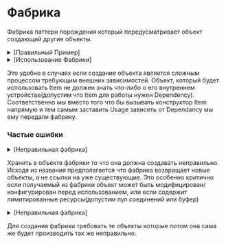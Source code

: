 # Фабрика

Фабрика паттерн порождения который передусматривает объект создающий другие объекты.

<details>
<summary>[Правильный Пример]</summary>

```go
 package factory

type ExampleFactory struct {
	dep *Dependency
}

func NewExampleFactory(dep *Dependency) *ExampleFactory {
	return &ExampleFactory{
		dep: dep,
	}
}

func (f *ExampleFactory) CreateItem() *Item {
	return NewItem(f.dep)
}

 ```
</details>

<details>
<summary>[Использование Фабрики]</summary>

```go
 package factory

type Usage struct {
	factory *ExampleFactory
	item    *Item
}

func NewUsage(factory *ExampleFactory) *Usage {
	return &Usage{
		factory: factory,
		item:    factory.CreateItem(),
	}
}

func (u *Usage) CreateAndUseItem() error {
	item := u.factory.CreateItem()
	item.Data = "Usage data"
	return item.PrintData()
}

func (u *Usage) UseItem() error {
	return u.item.PrintData()
}

 ```
</details>

Это удобно в случаях если создание объекта является сложным процессом требующим внешних зависимостей. Объект, который
будет использовать Item не должен знать что-либо о его внутреннем устройстве(допустим что Item для работы нужен
Dependency). Соответственно мы вместо того что бы вызывать конструктор Item напрямую и тем самым заставить Usage
зависеть от Dependancy мы ему передали фабрику.

### Частые ошибки

<details>
<summary>[Неправильная фабрика]</summary>

```go
 package factory

type ExampleFactory1 struct {
	dep  *Dependency
	item *Item
}

func NewExampleFactory1(dep *Dependency) *ExampleFactory1 {
	return &ExampleFactory1{
		dep:  dep,
		item: NewItem(dep),
	}
}

func (f *ExampleFactory1) CreateItem() *Item {
	return f.item
}

 ```
</details>

Хранить в объекте фабрики то что она должна создавать неправильно. Исходя из названия предполагается что фабрика
возвращает новые объекты, а не ссылки на уже существующие. Это особенно критично если получаемый из фабрики объект может
быть модифицирован/конфигурирован перед использованием, или если содержит лимитированные ресурсы(допустим пул соединений
или буфер)

<details>
<summary>[Неправильная фабрика]</summary>

```go
 package factory

type ExampleFactory2 struct {
	dep  *Dependency
	item *Item
}

func NewExampleFactory2(dep *Dependency, item *Item) *ExampleFactory2 {
	return &ExampleFactory2{
		dep:  dep,
		item: item,
	}
}

func (f *ExampleFactory2) CreateItem() *Item {
	return f.item
}

 ```
</details>

Для создания фабрики требовать те объекты которые потом она сама же будет производить так же неправильно.

